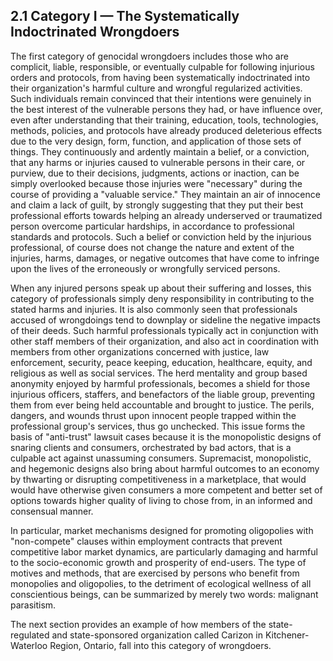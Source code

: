 ## 2.1 Category I — The Systematically Indoctrinated Wrongdoers

The first category of genocidal wrongdoers includes those who are complicit, liable, responsible, or eventually culpable for following injurious orders and protocols, from having been systematically indoctrinated into their organization's harmful culture and wrongful regularized activities. Such individuals remain convinced that their intentions were genuinely in the best interest of the vulnerable persons they had, or have influence over, even after understanding that their training, education, tools, technologies, methods, policies, and protocols have already produced deleterious effects due to the very design, form, function, and application of those sets of things. They continuously and ardently maintain a belief, or a conviction, that any harms or injuries caused to vulnerable persons in their care, or purview, due to their decisions, judgments, actions or inaction, can be simply overlooked because those injuries were "necessary" during the course of providing a "valuable service." They maintain an air of innocence and claim a lack of guilt, by strongly suggesting that they put their best professional efforts towards helping an already underserved or traumatized person overcome particular hardships, in accordance to professional standards and protocols. Such a belief or conviction held by the injurious professional, of course does not change the nature and extent of the injuries, harms, damages, or negative outcomes that have come to infringe upon the lives of the erroneously or wrongfully serviced persons.

When any injured persons speak up about their suffering and losses, this category of professionals simply deny responsibility in contributing to the stated harms and injuries. It is also commonly seen that professionals accused of wrongdoings tend to downplay or sideline the negative impacts of their deeds. Such harmful professionals typically act in conjunction with other staff members of their organization, and also act in coordination with members from other organizations concerned with justice, law enforcement, security, peace keeping, education, healthcare, equity, and religious as well as social services. The herd mentality and group based anonymity enjoyed by harmful professionals, becomes a shield for those injurious officers, staffers, and benefactors of the liable group, preventing them from ever being held accountable and brought to justice. The perils, dangers, and wounds thrust upon innocent people trapped within the professional group's services, thus go unchecked. This issue forms the basis of "anti-trust" lawsuit cases because it is the monopolistic designs of snaring clients and consumers, orchestrated by bad actors, that is a culpable act against unassuming consumers. Supremacist, monopolistic, and hegemonic designs also bring about harmful outcomes to an economy by thwarting or disrupting competitiveness in a marketplace, that would would have otherwise given consumers a more competent and better set of options towards higher quality of living to chose from, in an informed and consensual manner. 

In particular, market mechanisms designed for promoting oligopolies with "non-compete" clauses within employment contracts that prevent competitive labor market dynamics, are particularly damaging and harmful to the socio-economic growth and prosperity of end-users. The type of motives and methods, that are exercised by persons who benefit from monopolies and oligopolies, to the detriment of ecological wellness of all conscientious beings, can be summarized by merely two words: malignant parasitism.  

The next section provides an example of how members of the state-regulated and state-sponsored organization called Carizon in Kitchener-Waterloo Region, Ontario, fall into this category of wrongdoers.  